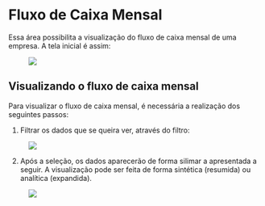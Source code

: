 # Fluxo de Caixa Mensal

Essa área possibilita a visualização do fluxo de caixa mensal de uma empresa. A tela inicial é assim:

<figure class="images">
    <img src="../../../../assets/prints-operacional/fluxo-caixa-painel.jpg" />
</figure>

## Visualizando o fluxo de caixa mensal

Para visualizar o fluxo de caixa mensal, é necessária a realização dos seguintes passos:

1. Filtrar os dados que se queira ver, através do filtro:

<figure class="images">
    <img src="../../../../assets/prints-operacional/fluxo-caixa-filtro.jpg" />
</figure>

<ol start="2">
  <li>Após a seleção, os dados aparecerão de forma silimar a apresentada a seguir. A visualização pode ser feita de forma sintética (resumida) ou analítica (expandida).</li>
</ol>

<figure class="images">
    <img src="../../../../assets/prints-operacional/fluxo-caixa-painel-gerado.jpg" />
</figure>